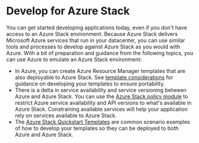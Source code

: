 <properties
	pageTitle="Develop apps for Azure Stack | Microsoft Azure"
	description="Learn deployment considerations for prototyping Azure Stack appls on Azure"
	services="azure-stack"
	documentationCenter=""
	authors="HeathL17"
	manager="byronr"
	editor=""/>

<tags
	ms.service="azure-stack"
	ms.workload="na"
	ms.tgt_pltfrm="na"
	ms.devlang="na"
	ms.topic="article"
	ms.date="11/02/2016"
	ms.author="helaw"/>

# Develop for Azure Stack
You can get started developing applications today, even if you don't have access to an Azure Stack environment. Because Azure Stack delivers Microsoft Azure services that run in your datacenter, you can use similar tools and processes to develop against Azure Stack as you would with Azure.  With a bit of preparation and guidance from the following topics, you can use Azure to emulate an Azure Stack environment:

 - In Azure, you can create Azure Resource Manager templates that are also deployable to Azure Stack.  See [template considerations](azure-stack-develop-templates.md) for guidance on developing your templates to ensure portability.
 - There is a delta in service availability and service versioning between Azure and Azure Stack. You can use the [Azure Stack policy module](azure-stack-policy-module.md) to restrict Azure service availability and API versions to what's available in Azure Stack. Constraining available services will help your application rely on services available to Azure Stack.
 - The [Azure Stack Quickstart Templates](https://github.com/Azure/AzureStack-QuickStart-Templates) are common scenario examples of how to develop your templates so they can be deployed to both Azure and Azure Stack.
   
